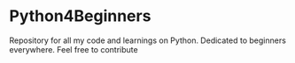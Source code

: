 # Python4Beginners
Repository for all my code and learnings on Python. Dedicated to beginners everywhere. Feel free to contribute
